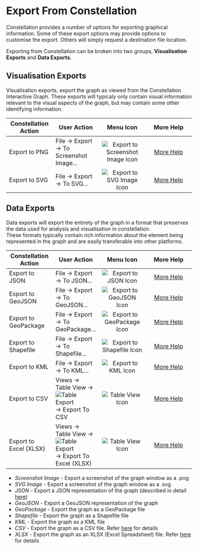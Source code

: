 # Export From Constellation

Constellation provides a number of options for exporting graphical information. Some
of these export options may provide options to customise the export. 
Others will simply request a destination file location. 

Exporting from Constellation can be broken into two groups, **Visualisation Exports** and **Data Exports**. 

## Visualisation Exports
Visualisation exports, export the graph as viewed from the Constellation Interactive Graph. These exports will typicaly only contain visual information 
relevant to the visual aspects of the graph, but may contain some other identifying information.

<table class="table table-striped">
<colgroup>
<col style="width: 25%" />
<col style="width: 25%" />
<col style="width: 25%" />
<col style="width: 25%" />
</colgroup>
<thead>
<tr class="header">
<th>Constellation Action</th>
<th>User Action</th>
<th style="text-align: center;">Menu Icon</th>
<th style="text-align: center;">More Help</th>
</tr>
</thead>
<tbody>
<tr class="odd">
<td>Export to PNG</td>
<td>File -&gt; Export -&gt; To Screenshot Image...</td>
<td style="text-align: center;"><img src="../ext/docs/CoreImportExportPlugins/src/au/gov/asd/tac/constellation/plugins/importexport/resources/exportToImage.png" alt="Export to Screenshot Image Icon" /></td>
<td style="text-align: center;"><a href="../ext/docs/CoreImportExportPlugins/src/au/gov/asd/tac/constellation/plugins/importexport/export-to-png.md">More Help</a></td>
</tr>
<tr class="even">
<td>Export to SVG</td>
<td>File -&gt; Export -&gt; To SVG...</td>
<td style="text-align: center;"><img src="../ext/docs/CoreImportExportPlugins/src/au/gov/asd/tac/constellation/plugins/importexport/resources/exportToSVG.png" alt="Export to SVG Image Icon" /></td>
<td style="text-align: center;"><a href="../ext/docs/CoreImportExportPlugins/src/au/gov/asd/tac/constellation/plugins/importexport/export-to-svg.md">More Help</a></td>
</tr>
</tbody>
</table>

## Data Exports
Data exports will export the entirety of the graph in a format that preserves the data used for analysis and visualisation in constellation.  
These formats typically contain rich information about the element being represented in the graph and are easily transferable into other platforms. 

<table class="table table-striped">
<colgroup>
<col style="width: 25%" />
<col style="width: 25%" />
<col style="width: 25%" />
<col style="width: 25%" />
</colgroup>
<thead>
<tr class="header">
<th>Constellation Action</th>
<th>User Action</th>
<th style="text-align: center;">Menu Icon</th>
<th style="text-align: center;">More Help</th>
</tr>
</thead>
<tbody>
<tr class="odd">
<td>Export to JSON</td>
<td>File -&gt; Export -&gt; To JSON...</td>
<td style="text-align: center;"><img src="../ext/docs/CoreImportExportPlugins/src/au/gov/asd/tac/constellation/plugins/importexport/resources/exportToJSON.png" alt="Export to JSON Icon" /></td>
<td style="text-align: center;"><a href="../ext/docs/CoreImportExportPlugins/src/au/gov/asd/tac/constellation/plugins/importexport/export-to-json.md">More Help</a></td>
</tr>
<tr class="even">
<td>Export to GeoJSON</td>
<td>File -&gt; Export -&gt; To GeoJSON...</td>
<td style="text-align: center;"><img src="../ext/docs/CoreImportExportPlugins/src/au/gov/asd/tac/constellation/plugins/importexport/resources/exportToGeoJSON.png" alt="Export to GeoJSON Icon" /></td>
<td style="text-align: center;"><a href="../ext/docs/CoreImportExportPlugins/src/au/gov/asd/tac/constellation/plugins/importexport/export-to-geojson.md">More Help</a></td>
</tr>
<tr class="odd">
<td>Export to GeoPackage</td>
<td>File -&gt; Export -&gt; To GeoPackage...</td>
<td style="text-align: center;"><img src="../ext/docs/CoreImportExportPlugins/src/au/gov/asd/tac/constellation/plugins/importexport/resources/exportToGeoPackage.png" alt="Export to GeoPackage Icon" /></td>
<td style="text-align: center;"><a href="../ext/docs/CoreImportExportPlugins/src/au/gov/asd/tac/constellation/plugins/importexport/export-to-geopackage.md">More Help</a></td>
</tr>
<tr class="even">
<td>Export to Shapefile</td>
<td>File -&gt; Export -&gt; To Shapefile...</td>
<td style="text-align: center;"><img src="../ext/docs/CoreImportExportPlugins/src/au/gov/asd/tac/constellation/plugins/importexport/resources/exportToShapeFile.png" alt="Export to Shapefile Icon" /></td>
<td style="text-align: center;"><a href="../ext/docs/CoreImportExportPlugins/src/au/gov/asd/tac/constellation/plugins/importexport/export-to-shapefile.md">More Help</a></td>
</tr>
<tr class="odd">
<td>Export to KML</td>
<td>File -&gt; Export -&gt; To KML...</td>
<td style="text-align: center;"><img src="../ext/docs/CoreImportExportPlugins/src/au/gov/asd/tac/constellation/plugins/importexport/resources/exportToKML.png" alt="Export to KML Icon" /></td>
<td style="text-align: center;"><a href="../ext/docs/CoreImportExportPlugins/src/au/gov/asd/tac/constellation/plugins/importexport/export-to-kml.md">More Help</a></td>
</tr>
<tr class="even">
<td>Export to CSV</td>
<td>Views -&gt; Table View -&gt; <img src="../ext/docs/CoreImportExportPlugins/src/au/gov/asd/tac/constellation/plugins/importexport/resources/TableExport.png" alt="Table Export" /> -&gt; Export To CSV</td>
<td style="text-align: center;"><img src="../ext/docs/CoreImportExportPlugins/src/au/gov/asd/tac/constellation/plugins/importexport/resources/table-view.png" alt="Table View Icon" /></td>
<td style="text-align: center;"><a href="../ext/docs/CoreImportExportPlugins/src/au/gov/asd/tac/constellation/plugins/importexport/export-to-csv.md">More Help</a></td>
</tr>
<tr class="odd">
<td>Export to Excel (XLSX)</td>
<td>Views -&gt; Table View -&gt; <img src="../ext/docs/CoreImportExportPlugins/src/au/gov/asd/tac/constellation/plugins/importexport/resources/TableExport.png" alt="Table Export" /> -&gt; Export To Excel (XLSX)</td>
<td style="text-align: center;"><img src="../ext/docs/CoreImportExportPlugins/src/au/gov/asd/tac/constellation/plugins/importexport/resources/table-view.png" alt="Table View Icon" /></td>
<td style="text-align: center;"><a href="../ext/docs/CoreImportExportPlugins/src/au/gov/asd/tac/constellation/plugins/importexport/export-to-xlsx.md">More Help</a></td>
</tr>
</tbody>
</table>

-   *Screenshot Image* - Export a screenshot of the graph window as a
    .png
-   *SVG Image* - Export a screenshot of the graph window as a
    .svg
-   *JSON* - Export a JSON representation of the graph (described in
    detail
    [here](../ext/docs/CoreGraphFramework/src/au/gov/asd/tac/constellation/graph/constellation-file-format.md))
-   *GeoJSON* - Export a GeoJSON representation of the graph
-   *GeoPackage* - Export the graph as a GeoPackage file
-   *Shapefile* - Export the graph as a Shapefile file
-   *KML* - Export the graph as a KML file
-   *CSV* - Export the graph as a CSV file. Refer
    [here](../ext/docs/CoreTableView/src/au/gov/asd/tac/constellation/views/tableview/table-view.md)
    for details
-   *XLSX* - Export the graph as an XLSX (Excel Spreadsheet) file. Refer
    [here](../ext/docs/CoreTableView/src/au/gov/asd/tac/constellation/views/tableview/table-view.md)
    for details
